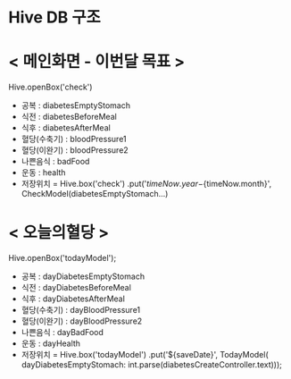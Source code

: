 
# Hive DB 구조

# < 메인화면 - 이번달 목표 >
Hive.openBox<CheckModel>('check')
- 공복 : diabetesEmptyStomach
- 식전 : diabetesBeforeMeal
- 식후 : diabetesAfterMeal
- 혈당(수축기) : bloodPressure1
- 혈당(이완기) : bloodPressure2
- 나쁜음식 : badFood
- 운동 : health
- 저장위치 = Hive.box<CheckModel>('check')
          .put('${timeNow.year}-${timeNow.month}', 
                CheckModel(diabetesEmptyStomach...)

# < 오늘의혈당 >
Hive.openBox<TodayModel>('todayModel');
- 공복 : dayDiabetesEmptyStomach
- 식전 : dayDiabetesBeforeMeal
- 식후 : dayDiabetesAfterMeal
- 혈당(수축기) : dayBloodPressure1
- 혈당(이완기) : dayBloodPressure2
- 나쁜음식 : dayBadFood
- 운동 : dayHealth
- 저장위치 = Hive.box<TodayModel>('todayModel')
          .put('${saveDate}', TodayModel(
          dayDiabetesEmptyStomach: int.parse(diabetesCreateController.text)));

